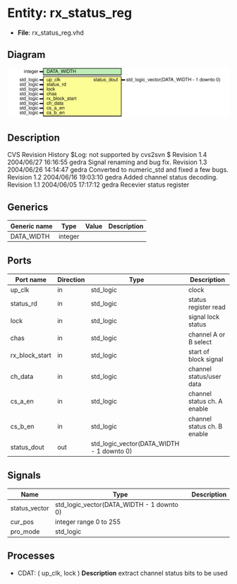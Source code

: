# Entity: rx_status_reg

- **File**: rx_status_reg.vhd
## Diagram

![Diagram](rx_status_reg.svg "Diagram")
## Description

CVS Revision History
$Log: not supported by cvs2svn $
Revision 1.4  2004/06/27 16:16:55  gedra
Signal renaming and bug fix.
Revision 1.3  2004/06/26 14:14:47  gedra
Converted to numeric_std and fixed a few bugs.
Revision 1.2  2004/06/16 19:03:10  gedra
Added channel status decoding.
Revision 1.1  2004/06/05 17:17:12  gedra
Recevier status register
## Generics

| Generic name | Type    | Value | Description |
| ------------ | ------- | ----- | ----------- |
| DATA_WIDTH   | integer |       |             |
## Ports

| Port name      | Direction | Type                                      | Description                 |
| -------------- | --------- | ----------------------------------------- | --------------------------- |
| up_clk         | in        | std_logic                                 | clock                       |
| status_rd      | in        | std_logic                                 | status register read        |
| lock           | in        | std_logic                                 | signal lock status          |
| chas           | in        | std_logic                                 | channel A or B select       |
| rx_block_start | in        | std_logic                                 | start of block signal       |
| ch_data        | in        | std_logic                                 | channel status/user data    |
| cs_a_en        | in        | std_logic                                 | channel status ch. A enable |
| cs_b_en        | in        | std_logic                                 | channel status ch. B enable |
| status_dout    | out       | std_logic_vector(DATA_WIDTH - 1 downto 0) |                             |
## Signals

| Name          | Type                                      | Description |
| ------------- | ----------------------------------------- | ----------- |
| status_vector | std_logic_vector(DATA_WIDTH - 1 downto 0) |             |
| cur_pos       | integer range 0 to 255                    |             |
| pro_mode      | std_logic                                 |             |
## Processes
- CDAT: ( up_clk, lock )
**Description**
extract channel status bits to be used

